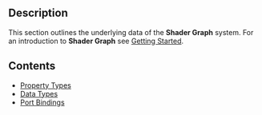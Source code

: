 ## Description

This section outlines the underlying data of the **Shader Graph** system. For an introduction to **Shader Graph** see [Getting Started](Getting-Started.md).

## Contents
* [Property Types](Property-Types.md)
* [Data Types](Data-Types.md)
* [Port Bindings](Port-Bindings.md)